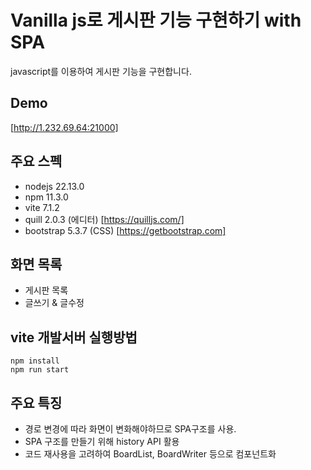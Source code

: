 

# Vanilla js로 게시판 기능 구현하기 with SPA

javascript를 이용하여 게시판 기능을 구현합니다.

## Demo
[http://1.232.69.64:21000]

## 주요 스펙
- nodejs 22.13.0
- npm 11.3.0
- vite 7.1.2
- quill 2.0.3 (에디터) [https://quilljs.com/]
- bootstrap 5.3.7 (CSS) [https://getbootstrap.com]

## 화면 목록
- 게시판 목록
- 글쓰기 & 글수정

## vite 개발서버 실행방법

```
npm install
npm run start
```

## 주요 특징
- 경로 변경에 따라 화면이 변화해야하므로 SPA구조를 사용.
- SPA 구조를 만들기 위해 history API 활용
- 코드 재사용을 고려하여 BoardList, BoardWriter 등으로 컴포넌트화